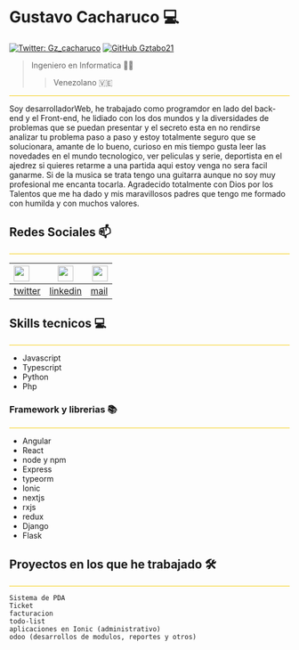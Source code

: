 # Gustavo Cacharuco 💻 
[![Twitter: Gz_cacharuco](https://img.shields.io/twitter/follow/Gz_cacharuco?style=social)](https://twitter.com/Gz_cacharuco)
[![GitHub Gztabo21](https://img.shields.io/github/followers/Gztabo21?label=follow&style=social)](https://github.com/Gztabo21)
> Ingeniero en Informatica 👨‍💻
>> Venezolano 🇻🇪

<hr style="background:#f5cd0f" />
        Soy desarrolladorWeb, he trabajado como programdor en lado del back-end y el Front-end, he lidiado con los dos mundos y la diversidades de problemas que se puedan presentar y el secreto esta en no rendirse analizar tu problema paso a paso y estoy totalmente seguro que se solucionara, amante de lo bueno, curioso en mis tiempo gusta leer las novedades en el mundo tecnologico,  ver peliculas y serie, deportista en el ajedrez si quieres retarme a una partida aqui estoy venga no sera facil ganarme. Si de la musica se trata tengo una guitarra aunque no soy muy profesional me encanta tocarla. Agradecido totalmente con Dios por los Talentos que me ha dado y mis maravillosos padres que tengo me formado con humilda y con muchos valores.

## Redes Sociales 📫

<hr style="background:#f5cd0f" />

|<img src="https://abs.twimg.com/favicons/twitter.ico"  width="28" />|<img src="https://static-exp1.licdn.com/sc/h/al2o9zrvru7aqj8e1x2rzsrca"  width="28" />|<img src="https://ssl.gstatic.com/ui/v1/icons/mail/rfr/gmail.ico" width="28"/>|
|:----|:----:|----:|
|[twitter](https://twitter.com/Gz_cacharuco)|[linkedin](https://twitter.com/Gz_cacharuco)|[mail](mailto:Gustavocacharuco@gmail.com)

## Skills tecnicos 💻
<hr style="background:#f5cd0f" />

- Javascript
- Typescript
- Python
- Php

### Framework y librerias 📚
<hr style="background:#f5cd0f" />

- Angular
- React
- node y npm
- Express
- typeorm
- Ionic
- nextjs
- rxjs
- redux
- Django
- Flask
## Proyectos en los que he trabajado 🛠️
<hr style="background:#f5cd0f" />

    Sistema de PDA
    Ticket
    facturacion
    todo-list
    aplicaciones en Ionic (administrativo)
    odoo (desarrollos de modulos, reportes y otros)

<!--
**Gztabo21/Gztabo21** is a ✨ _special_ ✨ repository because its `README.md` (this file) appears on your GitHub profile.

Here are some ideas to get you started:

- 🔭 I’m currently working on ...
- 🌱 I’m currently learning ...
- 👯 I’m looking to collaborate on ...
- 🤔 I’m looking for help with ...
- 💬 Ask me about ...
- 📫 How to reach me: ...
- 😄 Pronouns: ...
- ⚡ Fun fact: ...
-->
